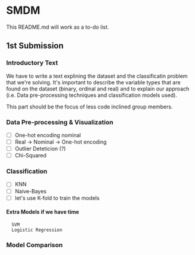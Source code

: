 # SMDM

This README.md will work as a to-do list.

## 1st Submission

### Introductory Text

We have to write a text explining the dataset and the classificatin problem that we're solving. It's important to describe the variable types that are found on the dataset (binary, ordinal and real) and to explain our approach (i.e. Data pre-processing techniques and classification models used).

This part should be the focus of less code inclined group members.

### Data Pre-processing & Visualization
  - [ ] One-hot encoding nominal
  - [ ] Real -> Nominal -> One-hot encoding
  - [ ] Outlier Deteticion (?)
  - [ ] Chi-Squared

### Classification
  - [ ] KNN
  - [ ] Naive-Bayes 
  - [ ] let's use K-fold to train the models
  #### Extra Models if we have time
      SVM
      Logistic Regression
  
### Model Comparison

